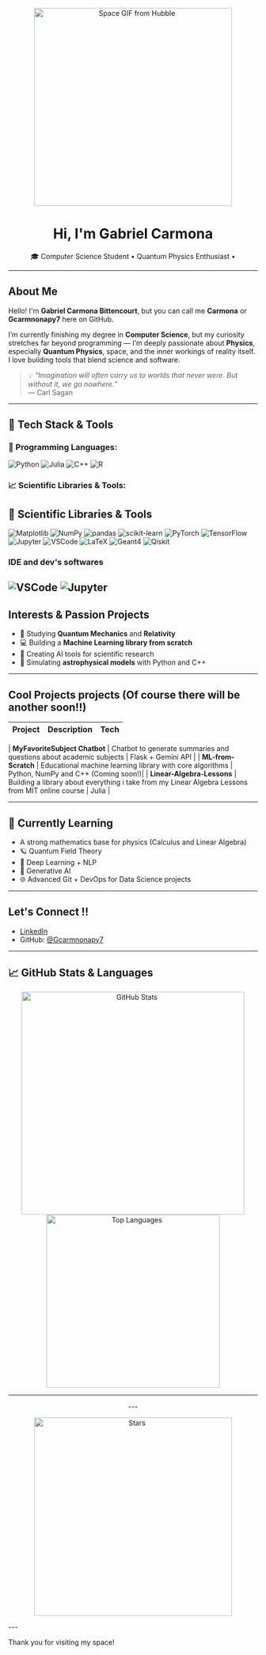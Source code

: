 <p align="center">
  <img src="https://media0.giphy.com/media/v1.Y2lkPTc5MGI3NjExdHRyMzJvaXo2aXFveHBta3picmpjcnN0bm93OWFoZjJkY3dqdnc5YSZlcD12MV9pbnRlcm5hbF9naWZfYnlfaWQmY3Q9Zw/hhfNALWNIBVAe9aKeH/giphy.gif" width="400" alt="Space GIF from Hubble">
</p>

<h1 align="center">Hi, I'm Gabriel Carmona </h1>

<p align="center">
  🎓 Computer Science Student •  Quantum Physics Enthusiast •
</p>

---

##  About Me

Hello! I'm **Gabriel Carmona Bittencourt**, but you can call me **Carmona** or **Gcarmnonapy7** here on GitHub.

I’m currently finishing my degree in **Computer Science**, but my curiosity stretches far beyond programming — I’m deeply passionate about **Physics**, especially **Quantum Physics**, space, and the inner workings of reality itself. I love building tools that blend science and software.

> 💡 _“Imagination will often carry us to worlds that never were. But without it, we go nowhere.”_  
> — Carl Sagan

---

## 🚀 Tech Stack & Tools

### 🧰 Programming Languages:
![Python](https://img.shields.io/badge/-Python-3776AB?style=for-the-badge&logo=python&logoColor=white)
![Julia](https://img.shields.io/badge/-Julia-a270ba?style=for-the-badge&logo=julia&logoColor=white)
![C++](https://img.shields.io/badge/-C++-00599C?style=for-the-badge&logo=c%2B%2B&logoColor=white)
![R](https://img.shields.io/badge/-R-276DC3?style=for-the-badge&logo=r&logoColor=white)

### 📈 Scientific Libraries & Tools:
## 🔬 Scientific Libraries & Tools
![Matplotlib](https://img.shields.io/badge/-Matplotlib-11557c?style=for-the-badge&logo=plotly&logoColor=white)
![NumPy](https://img.shields.io/badge/-NumPy-013243?style=for-the-badge&logo=numpy&logoColor=white)
![pandas](https://img.shields.io/badge/-pandas-150458?style=for-the-badge&logo=pandas&logoColor=white)
![scikit-learn](https://img.shields.io/badge/-scikit--learn-F7931E?style=for-the-badge&logo=scikit-learn&logoColor=white)
![PyTorch](https://img.shields.io/badge/-PyTorch-EE4C2C?style=for-the-badge&logo=pytorch&logoColor=white)
![TensorFlow](https://img.shields.io/badge/-TensorFlow-FF6F00?style=for-the-badge&logo=tensorflow&logoColor=white)
![Jupyter](https://img.shields.io/badge/-Jupyter-F37626?style=for-the-badge&logo=jupyter&logoColor=white)
![VSCode](https://img.shields.io/badge/-VSCode-007ACC?style=for-the-badge&logo=visual-studio-code&logoColor=white)
![LaTeX](https://img.shields.io/badge/-LaTeX-008080?style=for-the-badge&logo=latex&logoColor=white)
![Geant4](https://img.shields.io/badge/-Geant4-1E4A74?style=for-the-badge&logo=data:image/svg+xml;base64,PHN2ZyB4bWxucz0naHR0cDovL3d3dy53My5vcmcvMjAwMC9zdmcnIHdpZHRoPScyNScgaGVpZ2h0PScyNScgdmlld0JveD0nMCAwIDI1IDI1Jz48cmVjdCB3aWR0aD0nMjUnIGhlaWdodD0nMjUnIGZpbGw9JyMxRTRBNzQnIHJ4PSc0Jy8+PC9zdmc+)
![Qiskit](https://img.shields.io/badge/-Qiskit-6929C4?style=for-the-badge&logo=qiskit&logoColor=white)


### IDE and dev's softwares 

![VSCode](https://img.shields.io/badge/-VSCode-007ACC?style=for-the-badge&logo=visual-studio-code&logoColor=white)
![Jupyter](https://img.shields.io/badge/-Jupyter-F37626?style=for-the-badge&logo=jupyter&logoColor=white)
---

## Interests & Passion Projects

- 🔬 Studying **Quantum Mechanics** and **Relativity**
- 💻 Building a **Machine Learning library from scratch**
- 🤖 Creating AI tools for scientific research
- 🚀 Simulating **astrophysical models** with Python and C++

---

##  Cool Projects projects (Of course there will be another soon!!)

| Project | Description | Tech |
|---------|-------------|------|

|  **MyFavoriteSubject Chatbot** | Chatbot to generate summaries and questions about academic subjects | Flask + Gemini API |
|  **ML-from-Scratch**           | Educational machine learning library with core algorithms | Python, NumPy and C++ (Coming soon!)|
|  **Linear-Algebra-Lessons**    | Building a library about everything i take from my Linear Algebra Lessons from MIT online course | Julia |
 
---

## 🔭 Currently Learning
- A strong mathematics base for physics (Calculus and Linear Algebra)
- 🪐 Quantum Field Theory  
- 🧠 Deep Learning + NLP  
- 🧬 Generative AI  
- 🌐 Advanced Git + DevOps for Data Science projects

---

## Let's Connect !!

- [LinkedIn](https://www.linkedin.com/in/gabriel-carmona-py765/)
- GitHub: [@Gcarmnonapy7](https://github.com/Gcarmnonapy7)

---
## 📈 GitHub Stats & Languages

<p align="center">
  <img src="https://github-readme-stats.vercel.app/api?username=Gcarmnonapy7&show_icons=true&theme=tokyonight&rank_icon=default" alt="GitHub Stats" width="450"/>
  <img src="https://github-readme-stats.vercel.app/api/top-langs/?username=Gcarmnonapy7&layout=compact&theme=tokyonight" alt="Top Languages" width="350"/>
</p>

---
<p align="center">
---

<p align="center">
  <img src="https://media.giphy.com/media/fwbZnTftCXVocKzfxR/giphy.gif" width="400" alt="Stars">
</p>
---

<p>
   Thank you for visiting my space!  
</p>
